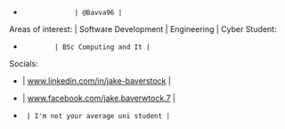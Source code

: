 -                  | @Bavva96 |
Areas of interest:
  | Software Development | Engineering | Cyber
Student:
-             | BSc Computing and It |
Socials: 
-   | www.linkedin.com/in/jake-baverstock |
-    | www.facebook.com/jake.baverwtock.7 |


-      | I'm not your average uni student |

